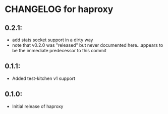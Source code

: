 # CHANGELOG for haproxy

## 0.2.1:

* add stats socket support in a dirty way
* note that v0.2.0 was "released" but never documented here...appears to be the immediate predecessor to this commit

## 0.1.1:

* Added test-kitchen v1 support

## 0.1.0:

* Initial release of haproxy
